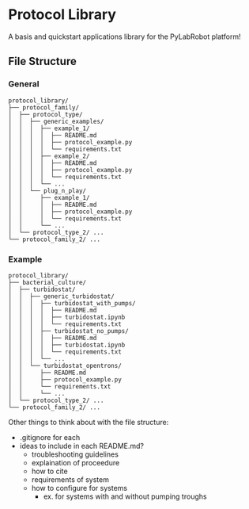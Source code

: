 # Protocol Library
A basis and quickstart applications library for the PyLabRobot platform!


## File Structure

### General
    protocol_library/
    ├── protocol_family/
    │  ├── protocol_type/
    │  │  ├── generic_examples/
    │  │  │  ├── example_1/
    │  │  │  │  ├── README.md
    │  │  │  │  ├── protocol_example.py
    │  │  │  │  └── requirements.txt
    │  │  │  ├── example_2/
    │  │  │  │  ├── README.md
    │  │  │  │  ├── protocol_example.py
    │  │  │  │  └── requirements.txt
    │  │  │  └── ...
    │  │  └── plug_n_play/
    │  │     ├── example_1/
    │  │     │  ├── README.md
    │  │     │  ├── protocol_example.py
    │  │     │  └── requirements.txt
    │  │     └── ...
    │  └── protocol_type_2/ ...
    └── protocol_family_2/ ...

### Example
    protocol_library/
    ├── bacterial_culture/
    │  ├── turbidostat/
    │  │  ├── generic_turbidostat/
    │  │  │  ├── turbidostat_with_pumps/
    │  │  │  │  ├── README.md
    │  │  │  │  ├── turbidostat.ipynb
    │  │  │  │  └── requirements.txt
    │  │  │  ├── turbidostat_no_pumps/
    │  │  │  │  ├── README.md
    │  │  │  │  ├── turbidostat.ipynb
    │  │  │  │  └── requirements.txt
    │  │  │  └── ...
    │  │  └── turbidostat_opentrons/
    │  │     ├── README.md
    │  │     ├── protocol_example.py
    │  │     └── requirements.txt
    │  │     └── ...
    │  └── protocol_type_2/ ...
    └── protocol_family_2/ ...



Other things to think about with the file structure:
- .gitignore for each
- ideas to include in each README.md?
  - troubleshooting guidelines
  - explaination of proceedure
  - how to cite
  - requirements of system
  - how to configure for systems 
    - ex. for systems with and without pumping troughs



